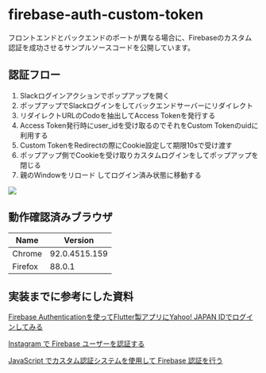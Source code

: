# firebase-auth-custom-token
フロントエンドとバックエンドのポートが異なる場合に、Firebaseのカスタム認証を成功させるサンプルソースコードを公開しています。

## 認証フロー

1. Slackログインアクションでポップアップを開く
2. ポップアップでSlackログインをしてバックエンドサーバーにリダイレクト
3. リダイレクトURLのCodoを抽出してAccess Tokenを発行する
4. Access Token発行時にuser_idを受け取るのでそれをCustom Tokenのuidに利用する
5. Custom TokenをRedirectの際にCookie設定して期限10sで受け渡す
6. ポップアップ側でCookieを受け取りカスタムログインをしてポップアップを閉じる
7. 親のWindowをリロード してログイン済み状態に移動する

![](https://media.discordapp.net/attachments/883966872389824522/883966916618772490/2.png?width=607&height=563)

## 動作確認済みブラウザ
|  Name  |  Version  |
| ---- | ---- |
|  Chrome  |  92.0.4515.159  |
|  Firefox  |  88.0.1   |

## 実装までに参考にした資料
[Firebase Authenticationを使ってFlutter製アプリにYahoo! JAPAN IDでログインしてみる](https://techblog.yahoo.co.jp/advent-calendar-2018/firebase-flutter-yid/)

[Instagram で Firebase ユーザーを認証する](https://developers-jp.googleblog.com/2016/10/authenticate-your-firebase-users-with.html)

[JavaScript でカスタム認証システムを使用して Firebase 認証を行う](https://firebase.google.com/docs/auth/web/custom-auth?hl=ja)